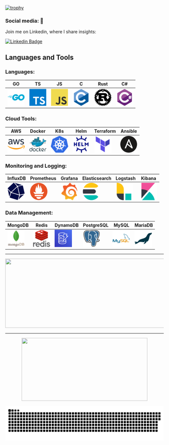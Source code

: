 [![trophy](https://github-profile-trophy.vercel.app/?username=Dominic-Wassef&title=Stars,Commits,Repositories,MultipleLang&theme=onedark)](https://github.com/ryo-ma/github-profile-trophy)


### Social media: 📡
Join me on Linkedin, where I share insights:

[![Linkedin Badge](https://img.shields.io/badge/Linkedin-blue?style=for-the-badge&logo=linkedin&logoColor=white)](https://www.linkedin.com/in/dominic-wassef/)

## Languages and Tools
<div>

### Languages:
| GO | TS | JS | C | Rust | C# |
|----------|----------|----------|----------|----------|----------|
|  <img src="https://github.com/devicons/devicon/blob/master/icons/go/go-original-wordmark.svg" title="Golang" alt="Golang" width="55" height="55"/>|<img src="https://github.com/devicons/devicon/blob/master/icons/typescript/typescript-original.svg" title="typescript" alt="typescript" width="55" height="55"/>|<img src="https://github.com/devicons/devicon/blob/master/icons/javascript/javascript-original.svg" title="JavaScript" alt="JavaScript" width="55" height="55"/>|<img src="https://github.com/devicons/devicon/blob/master/icons/c/c-original.svg" title="C"  alt="C" width="55" height="55"/>|<img src="https://github.com/devicons/devicon/blob/master/icons/rust/rust-original.svg" title="rustlang" alt="rustlang" width="55" height="55" color="b7410e"/>|<img src="https://github.com/devicons/devicon/blob/master/icons/csharp/csharp-original.svg" title="csharp" alt="csharp" width="55" height="55"/>|



### Cloud Tools:

| AWS | Docker | K8s | Helm | Terraform | Ansible |
|----------|----------|----------|----------|----------|----------|
|<img src="https://github.com/devicons/devicon/blob/master/icons/amazonwebservices/amazonwebservices-original-wordmark.svg" title="aws" alt="Aws" width="55" height="55"/>|<img src="https://github.com/devicons/devicon/blob/master/icons/docker/docker-original-wordmark.svg" title="Docker" alt="Docker" width="55" height="55"/>|<img src="https://github.com/devicons/devicon/blob/master/icons/kubernetes/kubernetes-original.svg" title="kubernetes" alt="kubernetes" width="55" height="55"/>|<img src="https://github.com/devicons/devicon/blob/master/icons/helm/helm-original.svg" title="helm" alt="helm" width="55" height="55"/>|<img src="https://github.com/devicons/devicon/blob/master/icons/terraform/terraform-original.svg" title="terraform" alt="terraform" width="55" height="55"/>|<img src="https://github.com/devicons/devicon/blob/master/icons/ansible/ansible-original.svg" title="ansible" alt="Ansible" width="55" height="55"/>|



### Monitoring and Logging:

| InfluxDB | Prometheus | Grafana | Elasticsearch | Logstash | Kibana |
|----------|----------|----------|----------|----------|----------|
|<img src="https://github.com/devicons/devicon/blob/master/icons/influxdb/influxdb-original.svg" title="influx" alt="Influx" width="55" height="55"/>|<img src="https://github.com/devicons/devicon/blob/master/icons/prometheus/prometheus-original.svg" title="Prometheus" alt="Prometheus" width="55" height="55"/>|<img src="https://github.com/devicons/devicon/blob/master/icons/grafana/grafana-original.svg" title="Grafana" alt="Grafana" width="55" height="55"/>|<img src="https://github.com/devicons/devicon/blob/master/icons/elasticsearch/elasticsearch-original.svg" title="Elasticsearch" alt="Elasticsearch" width="55" height="55"/>|<img src="https://github.com/devicons/devicon/blob/master/icons/logstash/logstash-original.svg" title="Logstash" alt="Logstash" width="55" height="55"/>|<img src="https://github.com/devicons/devicon/blob/master/icons/kibana/kibana-original.svg" title="Kibana" alt="Kibana" width="55" height="55"/>|



### Data Management:

| MongoDB | Redis | DynamoDB | PostgreSQL | MySQL | MariaDB |
|----------|----------|----------|----------|----------|----------|
|<img src="https://github.com/devicons/devicon/blob/master/icons/mongodb/mongodb-original-wordmark.svg" title="mongodb" alt="mongodb" width="55" height="55"/>|<img src="https://github.com/devicons/devicon/blob/master/icons/redis/redis-original-wordmark.svg" title="redis" alt="redis" width="55" height="55"/>|<img src="https://github.com/devicons/devicon/blob/master/icons/dynamodb/dynamodb-original.svg" title="dynamodb" alt="dynamodb" width="55" height="55"/>|<img src="https://github.com/devicons/devicon/blob/master/icons/postgresql/postgresql-original.svg" title="pg" alt="pg" width="55" height="55"/>|<img src="https://github.com/devicons/devicon/blob/master/icons/mysql/mysql-original-wordmark.svg" title="MySQL" alt="MySQL" width="55" height="55"/>|<img src="https://github.com/devicons/devicon/blob/master/icons/mariadb/mariadb-original.svg" title="mariadb" alt="Mariadb" width="55" height="55"/>|

</div>

---


<p align="center">
  <img width="800" height="220" src="https://streak-stats.demolab.com?user=Dominic-Wassef&theme=highcontrast&hide_border=true&border_radius=5&card_width=800">
</p>


---


<p align="center">
  <img width="400" height="200" src="https://github-readme-stats.vercel.app/api/top-langs/?username=Dominic-Wassef&layout=compact&exclude_repo=application_ghostly&hide=makefile,c%2B%2B&theme=vision-friendly-dark">
</p>



<p align="center">
 <img width="1000" src="assets/github-snake.svg" alt="snake"/>
</p>

